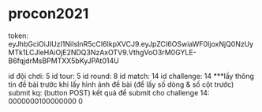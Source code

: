 # procon2021
token:
eyJhbGciOiJIUzI1NiIsInR5cCI6IkpXVCJ9.eyJpZCI6OSwiaWF0IjoxNjQ0NzUyMTk1LCJleHAiOjE2NDQ3NzAxOTV9.VthgVoO3rM0GYLE-B6fqjdrMsBPMTXX5bKyJPAt014U

id đội chơi: 5
id tour: 5
id round: 8
id match: 14
id challenge: 14
***lấy thông tin đề bài trước khi lấy hình ảnh đề bài (để lấy số dòng & số cột trước)
submit kq:			(button POST)
kết quả để submit cho challenge 14:
0000000100000000
0
